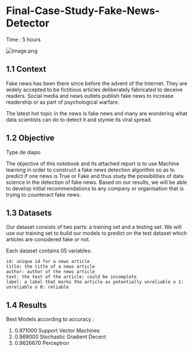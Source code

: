 # Final-Case-Study-Fake-News-Detector
Time : 5 hours

![image.png](http://dojo.electrickettle.fr/files/gimgs/304_MatthieuBourel_Casse-Tete.jpg)

## 1.1 Context


Fake news has been there since before the advent of the Internet.
They are widely accepted to be fictitious articles deliberately fabricated to deceive readers. Social media and news outlets publish fake news to increase readership or as part of psychological warfare.

The latest hot topic in the news is fake news and many are wondering what data scientists can do to detect it and stymie its viral spread.

## 1.2 Objective
Type de diapo

The objective of this notebook and its attached report is to use Machine learning in order to construct a fake news detection algorithm so as to predict if one news is True or Fake and thus study the possibilities of data science in the detection of fake news.
Based on our results, we will be able to develop initial recommendations to any company or organisation that is trying to counteract fake news.


## 1.3 Datasets


Our dataset consists of two parts: a training set and a testing set.
We will use our training set to build our models to predict on the test dataset which articles are considered fake or not.

Each dataset contains 05 variables:

    id: unique id for a news article
    title: the title of a news article
    author: author of the news article
    text: the text of the article; could be incomplete
    label: a label that marks the article as potentially unreliable o 1: unreliable o 0: reliable


## 1.4 Results

Best Models according to accuracy :   
1) 0.971000 	Support Vector Machines   
2) 0.969000 	Stochastic Gradient Decent   
3) 0.9626670 Perceptron
